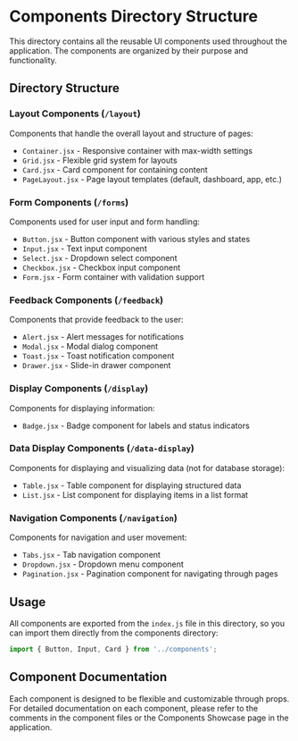 # Components Directory Structure

This directory contains all the reusable UI components used throughout the application. The components are organized by their purpose and functionality.

## Directory Structure

### Layout Components (`/layout`)
Components that handle the overall layout and structure of pages:
- `Container.jsx` - Responsive container with max-width settings
- `Grid.jsx` - Flexible grid system for layouts
- `Card.jsx` - Card component for containing content
- `PageLayout.jsx` - Page layout templates (default, dashboard, app, etc.)

### Form Components (`/forms`)
Components used for user input and form handling:
- `Button.jsx` - Button component with various styles and states
- `Input.jsx` - Text input component
- `Select.jsx` - Dropdown select component
- `Checkbox.jsx` - Checkbox input component
- `Form.jsx` - Form container with validation support

### Feedback Components (`/feedback`)
Components that provide feedback to the user:
- `Alert.jsx` - Alert messages for notifications
- `Modal.jsx` - Modal dialog component
- `Toast.jsx` - Toast notification component
- `Drawer.jsx` - Slide-in drawer component

### Display Components (`/display`)
Components for displaying information:
- `Badge.jsx` - Badge component for labels and status indicators

### Data Display Components (`/data-display`)
Components for displaying and visualizing data (not for database storage):
- `Table.jsx` - Table component for displaying structured data
- `List.jsx` - List component for displaying items in a list format

### Navigation Components (`/navigation`)
Components for navigation and user movement:
- `Tabs.jsx` - Tab navigation component
- `Dropdown.jsx` - Dropdown menu component
- `Pagination.jsx` - Pagination component for navigating through pages

## Usage

All components are exported from the `index.js` file in this directory, so you can import them directly from the components directory:

```jsx
import { Button, Input, Card } from '../components';
```

## Component Documentation

Each component is designed to be flexible and customizable through props. For detailed documentation on each component, please refer to the comments in the component files or the Components Showcase page in the application. 